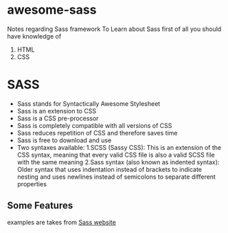 # awesome-sass
Notes regarding Sass framework
To Learn about Sass first of all you should have knowledge of 
1. HTML
2. CSS

# SASS
* Sass stands for Syntactically Awesome Stylesheet
* Sass is an extension to CSS
* Sass is a CSS pre-processor
* Sass is completely compatible with all versions of CSS
* Sass reduces repetition of CSS and therefore saves time
* Sass is free to download and use
* Two syntaxes available:
1.SCSS (Sassy CSS): This is an extension of the CSS syntax, meaning that every valid CSS file is also a valid SCSS file with the same meaning
2.Sass syntax (also known as indented syntax): Older syntax that uses indentation instead of brackets to indicate nesting and uses newlines instead of semicolons to separate different properties

## Some Features
examples are takes from [Sass website](https://sass-lang.com)